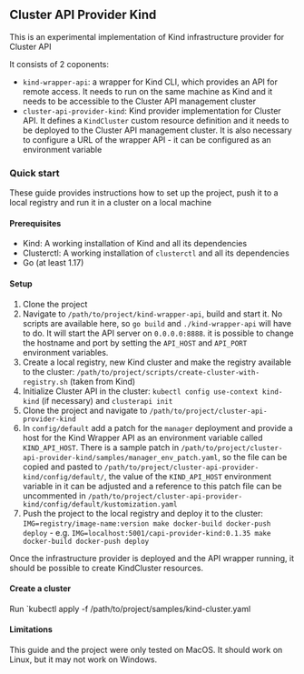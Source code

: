 ## Cluster API Provider Kind

This is an experimental implementation of Kind infrastructure provider for Cluster API

It consists of 2 coponents:

- `kind-wrapper-api`: a wrapper for Kind CLI, which provides an API for remote access. It needs to run on the same machine as Kind and it needs to be accessible to the Cluster API management cluster
- `cluster-api-provider-kind`: Kind provider implementation for Cluster API. It defines a `KindCluster` custom resource definition and it needs to be deployed to the Cluster API management cluster. It is also necessary to configure a URL of the wrapper API - it can be configured as an environment variable

### Quick start

These guide provides instructions how to set up the project, push it to a local registry and run it in a cluster on a local machine

#### Prerequisites

- Kind: A working installation of Kind and all its dependencies
- Clusterctl: A working installation of `clusterctl` and all its dependencies
- Go (at least 1.17)

#### Setup

1. Clone the project
2. Navigate to `/path/to/project/kind-wrapper-api`, build and start it. No scripts are available here, so `go build` and `./kind-wrapper-api` will have to do. It will start the API server on `0.0.0.0:8888`. it is possible to change the hostname and port by setting the `API_HOST` and `API_PORT` environment variables.
2. Create a local registry, new Kind cluster and make the registry available to the cluster: `/path/to/project/scripts/create-cluster-with-registry.sh` (taken from Kind)
3. Initialize Cluster API in the cluster: `kubectl config use-context kind-kind` (if necessary) and `clusterapi init`
4. Clone the project and navigate to `/path/to/project/cluster-api-provider-kind`
5. In `config/default` add a patch for the `manager` deployment and provide a host for the Kind Wrapper API as an environment variable called `KIND_API_HOST`. There is a sample patch in `/path/to/project/cluster-api-provider-kind/samples/manager_env_patch.yaml`, so the file can be copied and pasted to `/path/to/project/cluster-api-provider-kind/config/default/`, the value of the `KIND_API_HOST` environment variable in it can be adjusted and a reference to this patch file can be uncommented in `/path/to/project/cluster-api-provider-kind/config/default/kustomization.yaml`
6. Push the project to the local registry and deploy it to the cluster: `IMG=registry/image-name:version make docker-build docker-push deploy` - e.g. `IMG=localhost:5001/capi-provider-kind:0.1.35 make docker-build docker-push deploy`

Once the infrastructure provider is deployed and the API wrapper running, it should be possible to create KindCluster resources.

#### Create a cluster

Run `kubectl apply -f /path/to/project/samples/kind-cluster.yaml

#### Limitations

This guide and the project were only tested on MacOS. It should work on Linux, but it may not work on Windows.
